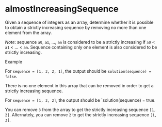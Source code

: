 # almostIncreasingSequence

Given a sequence of integers as an array, determine whether it is possible to obtain a strictly increasing sequence by removing no more than one element from the array.

*Note*: sequence `a0`, `a1`, ..., `an` is considered to be a strictly increasing if `a0` < `a1` < ... < `an`. Sequence containing only one element is also considered to be strictly increasing.

Example

For `sequence = [1, 3, 2, 1]`, the output should be `solution(sequence) = false`.

There is no one element in this array that can be removed in order to get a strictly increasing sequence.

For `sequence = [1, 3, 2]`, the output should be `solution(sequence) = true.

You can remove `3` from the array to get the strictly increasing sequence `[1, 2]`. Alternately, you can remove `2` to get the strictly increasing sequence `[1, 3]`.